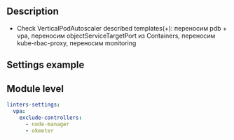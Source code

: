 ## Description

- Check VerticalPodAutoscaler described
templates(+): переносим pdb + vpa, переносим objectServiceTargetPort из Containers, переносим kube-rbac-proxy, переносим monitoring

## Settings example

## Module level

```yaml
linters-settings:
  vpa:
    exclude-controllers:
      - node-manager
      - okmeter
```
